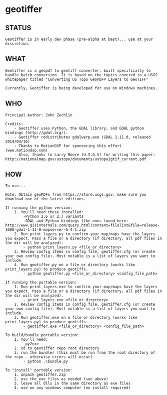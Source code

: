 # geotiffer

## STATUS

	Geotiffer is in early dev phase (pre-alpha at best)... use at your discretion.

## WHAT

	Geotiffer is a geopdf to geotiff converter, built specifically to handle batch conversion. It is based on the topics covered in a USGS whitepaper titled "Converting US Topo GeoPDF® Layers to GeoTIFF"

	Currently, Geotiffer is being developed for use on Windows machines.

## WHO

	Principal Author: John Zechlin

	Credits: 
		- Geotiffer uses Python, the GDAL library, and GDAL python bindings (http://gdal.org/).
		- Geotiffer redistributes gdalwarp.exe (GDAL 1.11.0, released 2014/04/16)
		- Thanks to MotionDSP for sponsoring this effort (www.motiondsp.com)
		- Also, thanks to Larry Moore (U.S.G.S) for writing this paper: http://nationalmap.gov/ustopo/documents/ustopo2gtif_current.pdf 

## HOW

	To use...

	Note: Obtain geoPDFs from https://store.usgs.gov, make sure you download one of the latest editions.

	If running the python version:
		1. You'll need these installed:
			-Python 2.6 or 2.7 variants
			-GDAL and Python bindings (the ones found here: http://www.gisinternals.com/query.html?content=filelist&file=release-1600-gdal-1-11-0-mapserver-6-4-1.zip
		2. Run print_layers.py to confirm your map/maps have the layers you expect. Pass a file or a directory (if directory, all pdf files in the dir will be analyzed).
			- python print_layers.py <file_or_directory>
		3. Review config items in config file, geotiffer.cfg (or create your own config file). Most notable is a list of layers you want to include.
		4. Run geotiffer.py on a file or directory (works like print_layers.py) to produce geotiffs.
			- python geotiffer.py <file_or_directory> <config_file_path>

	If running the portable version:
		1. Run print_layers.exe to confirm your map/maps have the layers you expect. Pass a file or a directory (if directory, all pdf files in the dir will be analyzed).
			- print_layers.exe <file_or_directory>
		2. Review config items in config file, geotiffer.cfg (or create your own config file). Most notable is a list of layers you want to include.
		3. Run geotiffer.exe on a file or directory (works like print_layers.py) to produce geotiffs.
			- geotiffer.exe <file_or_directory> <config_file_path>

	To build/bundle portable version:
		1. You'll need:
			-py2exe
		2. cd to geotiffer repo root directory
		3. run the bundler (this must be run from the root directory of the repo - otherwise errors will occur)
			- python .\bundle.py

	To "install" portable version:
		1. unpack geotiffer.zip
		2. use the exe files as needed (see above)
		3. leave all dlls in the same directory as exe files
		4. use on any windows computer (no install required)
